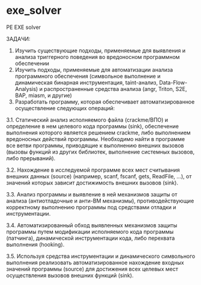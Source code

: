 # exe_solver
PE EXE solver

ЗАДАЧИ:

1.	Изучить существующие подходы, применяемые для выявления и анализа триггерного поведения во вредоносном программном обеспечении
2.	Изучить подходы, применяемые для автоматизации анализа программного обеспечения (символьное выполнение и динамическая бинарная инструментация, taint-анализ, Data-Flow-Analysis) и распространенные средства анализа (angr, Triton, S2E, BAP, miasm, и другие)
3.	Разработать программу, которая обеспечивает автоматизированное осуществление следующих операций:

3.1.	 Статический анализ исполняемого файла (crackme/ВПО) и определение в нем целевого кода программы (sink), обеспечение выполнения которого является решением crackme, либо выполнением вредоносных действий программы. Необходимо найти в программе все ветви программы, приводящие к выполнению внешних вызовов (вызовы функций из других библиотек, выполнение системных вызовов, либо прерываний).

3.2.	 Нахождение в исследуемой программе всех мест считывания внешних данных (source) (например, scanf, fscanf, gets, ReadFile, …), от значений которых зависит достижимость внешних вызовов (sink).

3.3.	 Анализ программы и выявление в ней механизмов защиты от анализа (антиотладочные и анти-ВМ механизмы), противодействующие корректному выполнению программы под средствами отладки и инструментации.

3.4.	 Автоматизированный обход выявленных механизмов защиты программы путем модификации исполняемого кода программы (патчинга), динамической инструментации кода, либо перехвата выполнения (hooking).

3.5.	 Используя средства инструментации и динамического символьного выполнения реализовать автоматизированное нахождение входных значений программы (source) для достижения всех целевых мест осуществления вызовов внешних функций (sink).
